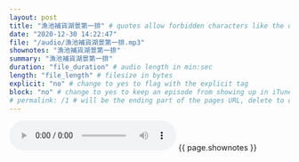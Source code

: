 ```yaml
---
layout: post
title: "漁池補貨湖景第一排" # quotes allow forbidden characters like the colon
date: "2020-12-30 14:22:47"
file: "/audio/漁池補貨湖景第一排.mp3"
shownotes: "漁池補貨湖景第一排"
summary: "漁池補貨湖景第一排"
duration: "file_duration" # audio length in min:sec
length: "file_length" # filesize in bytes
explicit: "no" # change to yes to flag with the explicit tag
block: "no" # change to yes to keep an episode from showing up in iTunes
# permalink: /1 # will be the ending part of the pages URL, delete to default to the title
---
```


<audio controls>
<source src="{{site.url}}{{site.baseurl}}{{ page.file }}" type="audio/x-mp3">
Your browser does not support the audio element.
</audio>
{{ page.shownotes }}
